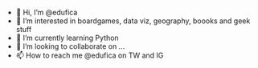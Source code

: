 - 👋 Hi, I’m @edufica
- 👀 I’m interested in boardgames, data viz, geography, boooks and geek stuff
- 🌱 I’m currently learning Python
- 💞️ I’m looking to collaborate on ...
- 📫 How to reach me @edufica on TW and IG

<!---
edufica/edufica is a ✨ special ✨ repository because its `README.md` (this file) appears on your GitHub profile.
You can click the Preview link to take a look at your changes.
--->
